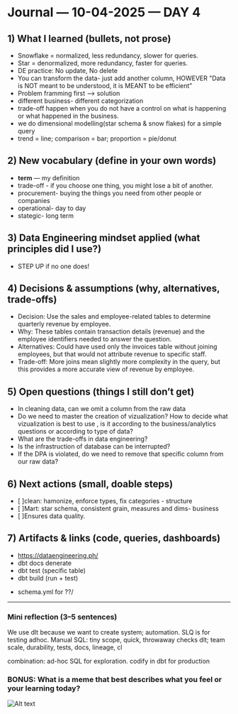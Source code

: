 
# Journal — 10-04-2025 — DAY 4

## 1) What I learned (bullets, not prose)
- Snowflake = normalized, less redundancy, slower for queries.
- Star = denormalized, more redundancy, faster for queries.
- DE practice: No update, No delete
- You can transform the data- just add another column, HOWEVER "Data is NOT meant to be understood, it is MEANT to be efficient”
- Problem framming first --> solution
- different business- different categorization 
- trade-off happen when you do not have a control on what is happening or what happened in the business.
- we do dimensional modelling(star schema & snow flakes) for a simple query
- trend = line; comparison = bar; proportion = pie/donut

## 2) New vocabulary (define in your own words)
- **term** — my definition
- trade-off - if you choose one thing, you might lose a bit of another.
- procurement- buying the things you need from other people or companies
- operational- day to day
- stategic- long term


## 3) Data Engineering mindset applied (what principles did I use?)
- STEP UP if no one does!

## 4) Decisions & assumptions (why, alternatives, trade-offs)
- Decision: Use the sales and employee-related tables to determine quarterly revenue by employee.
- Why: These tables contain transaction details (revenue) and the employee identifiers needed to answer the question.
- Alternatives: Could have used only the invoices table without joining employees, but that would not attribute revenue to specific staff.
- Trade-off: More joins mean slightly more complexity in the query, but this provides a more accurate view of revenue by employee.

## 5) Open questions (things I still don’t get)
- In cleaning data, can we omit a column from the raw data
- Do we need to master the creation  of vizualization? How to decide what vizualization is best to use , is it according to the business/analytics questions or according to type of data?
- What are the trade-offs in data engineering?
- Is the infrastruction of database can be interrupted?
- If the DPA is violated, do we need to remove that specific column from our raw data?

## 6) Next actions (small, doable steps)
- [ ]clean: hamonize, enforce types, fix categories - structure
- [ ]Mart: star schema, consistent grain, measures and dims- business
- [ ]Ensures data quality.

## 7) Artifacts & links (code, queries, dashboards)
- https://dataengineering.ph/
- dbt docs denerate
- dbt test (specific table)
- dbt build (run + test)
* schema.yml for ??/

---

### Mini reflection (3–5 sentences)
We use dlt because we want to create system; automation.
SLQ is for testing adhoc.
Manual SQL: tiny scope, quick, throwaway checks
dlt; team scale, durability, tests, docs, lineage, cl

combination: ad-hoc SQL for exploration. codify in dbt for production



### BONUS: What is a meme that best describes what you feel or your learning today?

![Alt text](<img src="https://www.montecarlodata.com/wp-content/uploads/2023/11/data-pipelines-chaos.png" jsaction="" class="sFlh5c FyHeAf iPVvYb" style="max-width: 577px; height: 229px; margin: 0px; width: 305px;" alt="The Chaos Data Engineering Manifesto: Spare The Rod, Spoil Prod" jsname="kn3ccd"> "chaotic mind")
